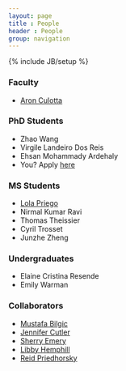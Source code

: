 ```yaml
---
layout: page
title : People
header : People
group: navigation
---
```

{% include JB/setup %}

### Faculty
- [Aron Culotta](http://cs.iit.edu/~culotta)

### PhD Students
- Zhao Wang
- Virgile Landeiro Dos Reis
- Ehsan Mohammady Ardehaly
- You? Apply [here](http://goo.gl/pBmkax)

### MS Students
- [Lola Priego](http://lolapriego.com/)
- Nirmal Kumar Ravi
- Thomas Theissier
- Cyril Trosset
- Junzhe Zheng

### Undergraduates
- Elaine Cristina Resende
- Emily Warman

### Collaborators
- [Mustafa Bilgic](http://www.cs.iit.edu/~mbilgic/)
- [Jennifer Cutler](http://stuart.iit.edu/faculty/jennifer-cutler)
- [Sherry Emery](http://www.ihrp.uic.edu/researcher/sherry-l-emery-mba-phd)
- [Libby Hemphill](http://libbyh.com/)
- [Reid Priedhorsky](http://cnls.lanl.gov/External/people/Reid_Priedhorsky.php)
